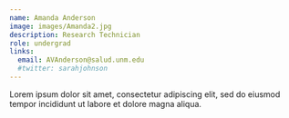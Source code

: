 ```yaml
---
name: Amanda Anderson
image: images/Amanda2.jpg
description: Research Technician
role: undergrad
links:
  email: AVAnderson@salud.unm.edu
  #twitter: sarahjohnson
---
```


Lorem ipsum dolor sit amet, consectetur adipiscing elit, sed do eiusmod tempor incididunt ut labore et dolore magna aliqua.
